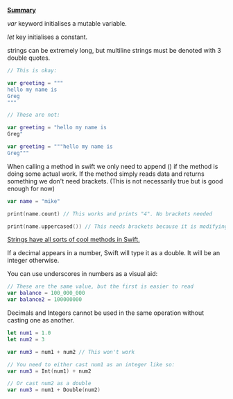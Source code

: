 
<u>**Summary**</u>

*var* keyword initialises a mutable variable.

*let* key initialises a constant.

strings can be extremely long, but multiline strings must be denoted with 3 double quotes.

```swift
// This is okay:

var greeting = """
hello my name is
Greg
"""

// These are not:

var greeting = "hello my name is
Greg"

var greeting = """hello my name is 
Greg"""
```

When calling a method in swift we only need to append () if the method is doing some actual work. If the method simply reads data and returns something we don't need brackets. (This is not necessarily true but is good enough for now)

```swift
var name = "mike"

print(name.count) // This works and prints "4". No brackets needed

print(name.uppercased()) // This needs brackets because it is modifying the data
```

[Strings have all sorts of cool methods in Swift.](https://developer.apple.com/documentation/swift/string)

If a decimal appears in a number, Swift will type it as a double. It will be an integer otherwise.

You can use underscores in numbers as a visual aid:
```swift
// These are the same value, but the first is easier to read
var balance = 100_000_000 
var balance2 = 100000000
```

Decimals and Integers cannot be used in the same operation without casting one as another.

```swift
let num1 = 1.0
let num2 = 3

var num3 = num1 + num2 // This won't work

// You need to either cast num1 as an integer like so:
var num3 = Int(num1) + num2

// Or cast num2 as a double
var num3 = num1 + Double(num2)
```